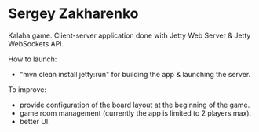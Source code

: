 # Sergey Zakharenko

Kalaha game.
Client-server application done with Jetty Web Server & Jetty WebSockets API.

How to launch:
- "mvn clean install jetty:run" for building the app & launching the server.

To improve:
- provide configuration of the board layout at the beginning of the game.
- game room management (currently the app is limited to 2 players max).
- better UI.